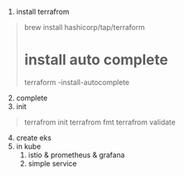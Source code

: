 1. install terrafrom
> brew install hashicorp/tap/terraform
> # install auto complete
> terraform -install-autocomplete
2. complete 
3. init
> terrafrom init
> terrafrom fmt
> terrafrom validate

4. create eks
5. in kube
   1. istio & prometheus & grafana
   2. simple service